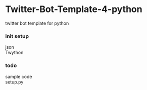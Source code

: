 # Twitter-Bot-Template-4-python
twitter bot template for python

### init setup
json  
Twython  

### todo
sample code  
setup.py  
